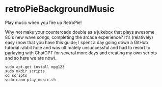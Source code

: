# retroPieBackgroundMusic
Play music when you fire up RetroPie!

Why not make your countercade double as a jukebox that plays awesome 80's new wave songs, completing the arcade experience? It's (relatively) easy (now that you have this guide; I spent a day going down a GitHub tutorial rabbit hole and was ultimately unsuccessful and had to resort to parlaying with ChatGPT for several more days and creating my own scripts and so here we are now).

```Play Music
sudo apt-get install mpg123
sudo mkdir scripts
cd scripts
sudo nano play_music.sh


